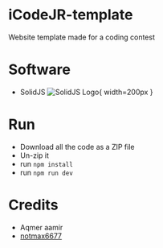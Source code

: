 # iCodeJR-template
 Website template made for a coding contest

# Software
- SolidJS ![SolidJS Logo](https://upload.wikimedia.org/wikipedia/commons/thumb/7/76/Logo_SolidJS.svg/2560px-Logo_SolidJS.svg.png){ width=200px }

# Run
- Download all the code as a ZIP file
- Un-zip it
- run `npm install`
- run `npm run dev`

# Credits
- Aqmer aamir
- [notmax6677](https://github.com/notmax6677)
